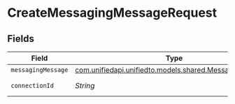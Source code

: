 # CreateMessagingMessageRequest


## Fields

| Field                                                                                              | Type                                                                                               | Required                                                                                           | Description                                                                                        |
| -------------------------------------------------------------------------------------------------- | -------------------------------------------------------------------------------------------------- | -------------------------------------------------------------------------------------------------- | -------------------------------------------------------------------------------------------------- |
| `messagingMessage`                                                                                 | [com.unifiedapi.unifiedto.models.shared.MessagingMessage](../../models/shared/MessagingMessage.md) | :heavy_minus_sign:                                                                                 | N/A                                                                                                |
| `connectionId`                                                                                     | *String*                                                                                           | :heavy_check_mark:                                                                                 | ID of the connection                                                                               |